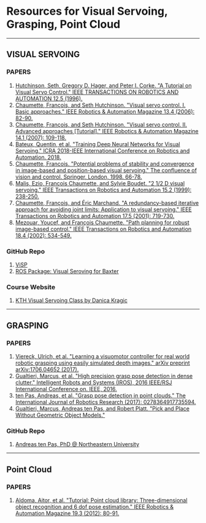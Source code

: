 # Resources for Visual Servoing, Grasping, Point Cloud
---

## VISUAL SERVOING

### PAPERS

1. [Hutchinson, Seth, Gregory D. Hager, and Peter I. Corke. "A Tutorial on Visual Servo Control." IEEE TRANSACTIONS ON ROBOTICS AND AUTOMATION 12.5 (1996).](http://www.cs.jhu.edu/~hager/Public/Publications/TutorialTRA96.pdf)
2. [Chaumette, François, and Seth Hutchinson. "Visual servo control. I. Basic approaches." IEEE Robotics & Automation Magazine 13.4 (2006): 82-90.](https://hal.inria.fr/inria-00350283/document)
3. [Chaumette, François, and Seth Hutchinson. "Visual servo control. II. Advanced approaches [Tutorial]." IEEE Robotics & Automation Magazine 14.1 (2007): 109-118.](https://hal.inria.fr/inria-00350638/document)
4. [Bateux, Quentin, et al. "Training Deep Neural Networks for Visual Servoing." ICRA 2018-IEEE International Conference on Robotics and Automation. 2018.](https://hal.inria.fr/hal-01716679/document)
5. [Chaumette, Francois. "Potential problems of stability and convergence in image-based and position-based visual servoing." The confluence of vision and control. Springer, London, 1998. 66-78.](https://hal.inria.fr/inria-00352553/document)
6. [Malis, Ezio, Francois Chaumette, and Sylvie Boudet. "2 1/2 D visual servoing." IEEE Transactions on Robotics and Automation 15.2 (1999): 238-250.](https://hal.inria.fr/inria-00352542/document)
7. [Chaumette, François, and Éric Marchand. "A redundancy-based iterative approach for avoiding joint limits: Application to visual servoing." IEEE Transactions on Robotics and Automation 17.5 (2001): 719-730.](https://hal.inria.fr/inria-00352118/document)
8. [Mezouar, Youcef, and François Chaumette. "Path planning for robust image-based control." IEEE Transactions on Robotics and Automation 18.4 (2002): 534-549.](https://hal.inria.fr/file/index/docid/352101/filename/2002_itra_mezouar.pdf)

### GitHub Repo

1. [ViSP](https://github.com/lagadic/visp)
2. [ROS Package: Visual Seroving for Baxter](https://github.com/alexzzhu/visual_servoing)

### Course Website
1. [KTH Visual Servoing Class by Danica Kragic](https://www.csc.kth.se/~danik/vs.html)
---

## GRASPING

### PAPERS

1. [Viereck, Ulrich, et al. "Learning a visuomotor controller for real world robotic grasping using easily simulated depth images." arXiv preprint arXiv:1706.04652 (2017).](https://arxiv.org/pdf/1706.04652.pdf)
2. [Gualtieri, Marcus, et al. "High precision grasp pose detection in dense clutter." Intelligent Robots and Systems (IROS), 2016 IEEE/RSJ International Conference on. IEEE, 2016.](https://arxiv.org/pdf/1603.01564.pdf)
3. [ten Pas, Andreas, et al. "Grasp pose detection in point clouds." The International Journal of Robotics Research (2017): 0278364917735594.](https://arxiv.org/pdf/1706.09911.pdf)
4. [Gualtieri, Marcus, Andreas ten Pas, and Robert Platt. "Pick and Place Without Geometric Object Models."](https://arxiv.org/pdf/1707.05615.pdf)

### GitHub Repo

1. [Andreas ten Pas, PhD @ Northeastern University](https://github.com/atenpas)

---

## Point Cloud

### PAPERS

1. [Aldoma, Aitor, et al. "Tutorial: Point cloud library: Three-dimensional object recognition and 6 dof pose estimation." IEEE Robotics & Automation Magazine 19.3 (2012): 80-91.](https://ieeexplore.ieee.org/stamp/stamp.jsp?tp=&arnumber=6299166)
